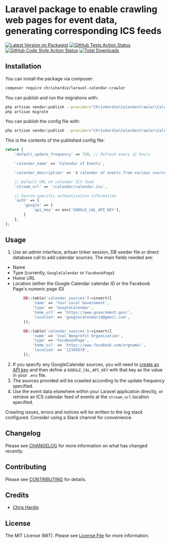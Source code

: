 # Laravel package to enable crawling web pages for event data, generating corresponding ICS feeds

[![Latest Version on Packagist](https://img.shields.io/packagist/v/chrishardie/laravel-calendar-crawler.svg?style=flat-square)](https://packagist.org/packages/chrishardie/laravel-calendar-crawler)
[![GitHub Tests Action Status](https://img.shields.io/github/workflow/status/chrishardie/laravel-calendar-crawler/run-tests?label=tests)](https://github.com/chrishardie/laravel-calendar-crawler/actions?query=workflow%3Arun-tests+branch%3Amain)
[![GitHub Code Style Action Status](https://img.shields.io/github/workflow/status/chrishardie/laravel-calendar-crawler/Check%20&%20fix%20styling?label=code%20style)](https://github.com/chrishardie/laravel-calendar-crawler/actions?query=workflow%3A"Check+%26+fix+styling"+branch%3Amain)
[![Total Downloads](https://img.shields.io/packagist/dt/chrishardie/laravel-calendar-crawler.svg?style=flat-square)](https://packagist.org/packages/chrishardie/laravel-calendar-crawler)

## Installation

You can install the package via composer:

```bash
composer require chrishardie/laravel-calendar-crawler
```

You can publish and run the migrations with:

```bash
php artisan vendor:publish --provider="ChrisHardie\CalendarCrawler\CalendarCrawlerServiceProvider" --tag="calendar-crawler-migrations"
php artisan migrate
```

You can publish the config file with:
```bash
php artisan vendor:publish --provider="ChrisHardie\CalendarCrawler\CalendarCrawlerServiceProvider" --tag="calendar-crawler-config"
```

This is the contents of the published config file:

```php
return [
    'default_update_frequency' => 720, // Refresh every 12 hours

    'calendar_name' => 'Calendar of Events',

    'calendar_description' => 'A calendar of events from various sources.',

    // Default URL of calendar ICS feed
    'stream_url' => '/calendar/calendar.ics',

    // Source-specific authentication information
    'auth' => [
        'google' => [
            'api_key' => env('GOOGLE_CAL_API_KEY'),
        ]
    ],
];
```

## Usage

1) Use an admin interface, artisan tinker session, DB seeder file or direct database call to add calendar sources. The main fields needed are:
* Name
* Type (currently, `GoogleCalendar` or `FacebookPage`)
* Home URL
* Location (either the Google Calendar calendar ID or the Facebook Page's numeric page ID)

```php
        DB::table('calendar_sources')->insert([
            'name' => 'Your Local Government',
            'type' => 'GoogleCalendar',
            'home_url' => 'https://www.government.gov/',
            'location' => 'googlecalendarid@gmail.com',
        ]);

        DB::table('calendar_sources')->insert([
            'name' => 'Cool Nonprofit Organization',
            'type' => 'FacebookPage',
            'home_url' => 'https://www.facebook.com/orgname/',
            'location' => '12345678',
        ]);

```

2) If you specify any GoogleCalendar sources, you will need to [create an API key](https://console.cloud.google.com/apis/credentials) and then define a `GOOGLE_CAL_API_KEY` with that key as the value in your `.env` file.
3) The sources provided will be crawled according to the update frequency specified.
4) Use the event data elsewhere within your Laravel application directly, or retrieve an ICS calendar feed of events at the `stream_url` location specified.

Crawling issues, errors and notices will be written to the log stack configured. Consider using a Slack channel for convenience.

## Changelog

Please see [CHANGELOG](CHANGELOG.md) for more information on what has changed recently.

## Contributing

Please see [CONTRIBUTING](.github/CONTRIBUTING.md) for details.

## Credits

- [Chris Hardie](https://github.com/ChrisHardie)

## License

The MIT License (MIT). Please see [License File](LICENSE.md) for more information.

